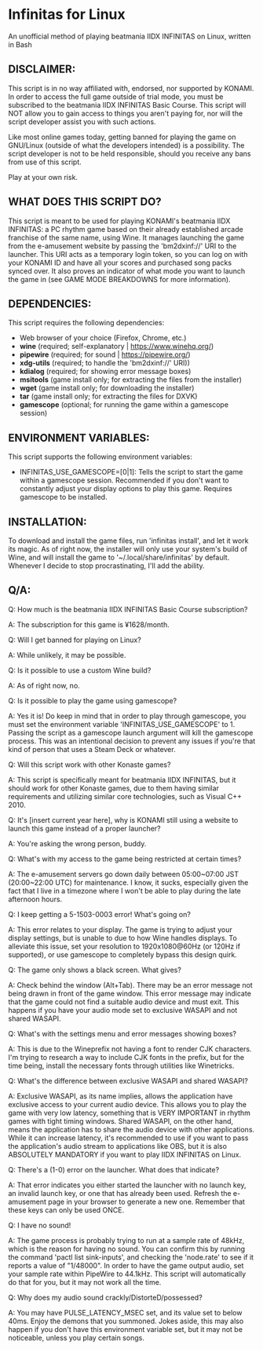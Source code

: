# Infinitas for Linux
An unofficial method of playing beatmania IIDX INFINITAS on Linux, written in Bash

## DISCLAIMER:

This script is in no way affiliated with, endorsed, nor supported by KONAMI. In order to access the full game outside of trial mode, you must be subscribed to the beatmania IIDX INFINITAS Basic Course. This script will NOT allow you to gain access to things you aren't paying for, nor will the script developer assist you with such actions.

Like most online games today, getting banned for playing the game on GNU/Linux (outside of what the developers intended) is a possibility. The script developer is not to be held responsible, should you receive any bans from use of this script.

Play at your own risk.

## WHAT DOES THIS SCRIPT DO?

This script is meant to be used for playing KONAMI's beatmania IIDX INFINITAS: a PC rhythm game based on their already established arcade franchise of the same name, using Wine. It manages launching the game from the e-amusement website by passing the 'bm2dxinf://' URI to the launcher. This URI acts as a temporary login token, so you can log on with your KONAMI ID and have all your scores and purchased song packs synced over. It also proves an indicator of what mode you want to launch the game in (see GAME MODE BREAKDOWNS for more information).

## DEPENDENCIES:

This script requires the following dependencies:

- Web browser of your choice (Firefox, Chrome, etc.)
- **wine** (required; self-explanatory | https://www.winehq.org/)
- **pipewire** (required; for sound | https://pipewire.org/)
- **xdg-utils** (required; to handle the 'bm2dxinf://' URI))
- **kdialog** (required; for showing error message boxes)
- **msitools** (game install only; for extracting the files from the installer)
- **wget** (game install only; for downloading the installer)
- **tar** (game install only; for extracting the files for DXVK)
- **gamescope** (optional; for running the game within a gamescope session)


## ENVIRONMENT VARIABLES:

This script supports the following environment variables:

- INFINITAS_USE_GAMESCOPE=[0|1]: Tells the script to start the game within a gamescope session. Recommended if you don't want to constantly adjust your display options to play this game. Requires gamescope to be installed.

## INSTALLATION:

To download and install the game files, run 'infinitas install', and let it work its magic. As of right now, the installer will only use your system's build of Wine, and will install the game to '~/.local/share/infinitas' by default. Whenever I decide to stop procrastinating, I'll add the ability.

## Q/A:

Q: How much is the beatmania IIDX INFINITAS Basic Course subscription?

A: The subscription for this game is ¥1628/month.



Q: Will I get banned for playing on Linux?

A: While unlikely, it may be possible.



Q: Is it possible to use a custom Wine build?

A: As of right now, no.



Q: Is it possible to play the game using gamescope?

A: Yes it is! Do keep in mind that in order to play through gamescope, you must set the environment variable 'INFINITAS_USE_GAMESCOPE' to 1. Passing the script as a gamescope launch argument will kill the gamescope process. This was an intentional decision to prevent any issues if you're that kind of person that uses a Steam Deck or whatever.



Q: Will this script work with other Konaste games?

A: This script is specifically meant for beatmania IIDX INFINITAS, but it should work for other Konaste games, due to them having similar requirements and utilizing similar core technologies, such as Visual C++ 2010.



Q: It's [insert current year here], why is KONAMI still using a website to launch this game instead of a proper launcher?

A: You're asking the wrong person, buddy.



Q: What's with my access to the game being restricted at certain times?

A: The e-amusement servers go down daily between 05:00~07:00 JST (20:00~22:00 UTC) for maintenance. I know, it sucks, especially given the fact that I live in a timezone where I won't be able to play during the late afternoon hours.



Q: I keep getting a 5-1503-0003 error! What's going on?

A: This error relates to your display. The game is trying to adjust your display settings, but is unable to due to how Wine handles displays. To alleviate this issue, set your resolution to 1920x1080@60Hz (or 120Hz if supported), or use gamescope to completely bypass this design quirk.



Q: The game only shows a black screen. What gives?

A: Check behind the window (Alt+Tab). There may be an error message not being drawn in front of the game window. This error message may indicate that the game could not find a suitable audio device and must exit. This happens if you have your audio mode set to exclusive WASAPI and not shared WASAPI.



Q: What's with the settings menu and error messages showing boxes?

A: This is due to the Wineprefix not having a font to render CJK characters. I'm trying to research a way to include CJK fonts in the prefix, but for the time being, install the necessary fonts through utilities like Winetricks.



Q: What's the difference between exclusive WASAPI and shared WASAPI?

A: Exclusive WASAPI, as its name implies, allows the application have exclusive access to your current audio device. This allows you to play the game with very low latency, something that is VERY IMPORTANT in rhythm games with tight timing windows. Shared WASAPI, on the other hand, means the application has to share the audio device with other applications. While it can increase latency, it's recommended to use if you want to pass the application's audio stream to applications like OBS, but it is also ABSOLUTELY MANDATORY if you want to play IIDX INFINITAS on Linux.



Q: There's a (1-0) error on the launcher. What does that indicate?

A: That error indicates you either started the launcher with no launch key, an invalid launch key, or one that has already been used. Refresh the e-amusement page in your browser to generate a new one. Remember that these keys can only be used ONCE.



Q: I have no sound!

A: The game process is probably trying to run at a sample rate of 48kHz, which is the reason for having no sound. You can confirm this by running the command 'pactl list sink-inputs', and checking the 'node.rate' to see if it reports a value of "1/48000". In order to have the game output audio, set your sample rate within PipeWire to 44.1kHz. This script will automatically do that for you, but it may not work all the time.



Q: Why does my audio sound crackly/DistorteD/possessed?

A: You may have PULSE_LATENCY_MSEC set, and its value set to below 40ms. Enjoy the demons that you summoned. Jokes aside, this may also happen if you don't have this environment variable set, but it may not be noticeable, unless you play certain songs.
